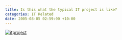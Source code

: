 ```yaml
---
title: Is this what the typical IT project is like?
categories: IT Related
date: 2005-08-05 02:59:00 +10:00
---
```


[![itproject][1]][0]

[0]: /files/WindowsLiveWriter/IsthiswhatthetypicalITprojectislike_12796/itproject_2.png
[1]: /files/WindowsLiveWriter/IsthiswhatthetypicalITprojectislike_12796/itproject_thumb.png
